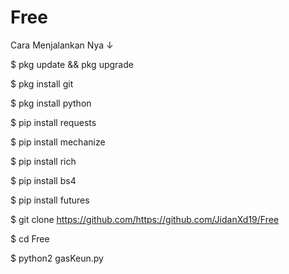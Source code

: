 # Free

Cara Menjalankan Nya ↓

$ pkg update && pkg upgrade

$ pkg install git

$ pkg install python

$ pip install requests

$ pip install mechanize

$ pip install rich

$ pip install bs4

$ pip install futures

$ git clone https://github.com/https://github.com/JidanXd19/Free

$ cd Free

$ python2 gasKeun.py
